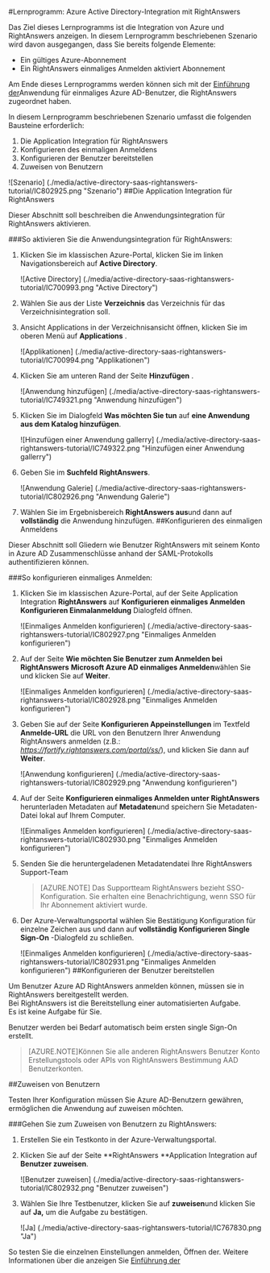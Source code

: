 <properties 
    pageTitle="Lernprogramm: Azure Active Directory-Integration mit RightAnswers | Microsoft Azure" 
    description="Erfahren Sie, wie mit RightAnswers in Azure Active Directory-auf automatisierte Bereitstellung und mehr!" 
    services="active-directory" 
    authors="jeevansd"  
    documentationCenter="na" 
    manager="femila"/>
<tags 
    ms.service="active-directory" 
    ms.devlang="na" 
    ms.topic="article" 
    ms.tgt_pltfrm="na" 
    ms.workload="identity" 
    ms.date="09/26/2016" 
    ms.author="jeedes" />

#<a name="tutorial-azure-active-directory-integration-with-rightanswers"></a>Lernprogramm: Azure Active Directory-Integration mit RightAnswers
  
Das Ziel dieses Lernprogramms ist die Integration von Azure und RightAnswers anzeigen. In diesem Lernprogramm beschriebenen Szenario wird davon ausgegangen, dass Sie bereits folgende Elemente:

-   Ein gültiges Azure-Abonnement
-   Ein RightAnswers einmaliges Anmelden aktiviert Abonnement
  
Am Ende dieses Lernprogramms werden können sich mit der [Einführung der](active-directory-saas-access-panel-introduction.md)Anwendung für einmaliges Azure AD-Benutzer, die RightAnswers zugeordnet haben.
  
In diesem Lernprogramm beschriebenen Szenario umfasst die folgenden Bausteine erforderlich:

1.  Die Application Integration für RightAnswers
2.  Konfigurieren des einmaligen Anmeldens
3.  Konfigurieren der Benutzer bereitstellen
4.  Zuweisen von Benutzern

![Szenario] (./media/active-directory-saas-rightanswers-tutorial/IC802925.png "Szenario")
##<a name="enabling-the-application-integration-for-rightanswers"></a>Die Application Integration für RightAnswers
  
Dieser Abschnitt soll beschreiben die Anwendungsintegration für RightAnswers aktivieren.

###<a name="to-enable-the-application-integration-for-rightanswers-perform-the-following-steps"></a>So aktivieren Sie die Anwendungsintegration für RightAnswers:

1.  Klicken Sie im klassischen Azure-Portal, klicken Sie im linken Navigationsbereich auf **Active Directory**.

    ![Active Directory] (./media/active-directory-saas-rightanswers-tutorial/IC700993.png "Active Directory")

2.  Wählen Sie aus der Liste **Verzeichnis** das Verzeichnis für das Verzeichnisintegration soll.

3.  Ansicht Applications in der Verzeichnisansicht öffnen, klicken Sie im oberen Menü auf **Applications** .

    ![Applikationen] (./media/active-directory-saas-rightanswers-tutorial/IC700994.png "Applikationen")

4.  Klicken Sie am unteren Rand der Seite **Hinzufügen** .

    ![Anwendung hinzufügen] (./media/active-directory-saas-rightanswers-tutorial/IC749321.png "Anwendung hinzufügen")

5.  Klicken Sie im Dialogfeld **Was möchten Sie tun** auf **eine Anwendung aus dem Katalog hinzufügen**.

    ![Hinzufügen einer Anwendung gallerry] (./media/active-directory-saas-rightanswers-tutorial/IC749322.png "Hinzufügen einer Anwendung gallerry")

6.  Geben Sie im **Suchfeld** **RightAnswers**.

    ![Anwendung Galerie] (./media/active-directory-saas-rightanswers-tutorial/IC802926.png "Anwendung Galerie")

7.  Wählen Sie im Ergebnisbereich **RightAnswers aus**und dann auf **vollständig** die Anwendung hinzufügen.
##<a name="configuring-single-sign-on"></a>Konfigurieren des einmaligen Anmeldens
  
Dieser Abschnitt soll Gliedern wie Benutzer RightAnswers mit seinem Konto in Azure AD Zusammenschlüsse anhand der SAML-Protokolls authentifizieren können.

###<a name="to-configure-single-sign-on-perform-the-following-steps"></a>So konfigurieren einmaliges Anmelden:

1.  Klicken Sie im klassischen Azure-Portal, auf der Seite Application Integration **RightAnswers** auf **Konfigurieren einmaliges Anmelden** **Konfigurieren Einmalanmeldung** Dialogfeld öffnen.

    ![Einmaliges Anmelden konfigurieren] (./media/active-directory-saas-rightanswers-tutorial/IC802927.png "Einmaliges Anmelden konfigurieren")

2.  Auf der Seite **Wie möchten Sie Benutzer zum Anmelden bei RightAnswers** **Microsoft Azure AD einmaliges Anmelden**wählen Sie und klicken Sie auf **Weiter**.

    ![Einmaliges Anmelden konfigurieren] (./media/active-directory-saas-rightanswers-tutorial/IC802928.png "Einmaliges Anmelden konfigurieren")

3.  Geben Sie auf der Seite **Konfigurieren Appeinstellungen** im Textfeld **Anmelde-URL** die URL von den Benutzern Ihrer Anwendung RightAnswers anmelden (z.B.: *https://fortify.rightanswers.com/portal/ss/*), und klicken Sie dann auf **Weiter**.

    ![Anwendung konfigurieren] (./media/active-directory-saas-rightanswers-tutorial/IC802929.png "Anwendung konfigurieren")

4.  Auf der Seite **Konfigurieren einmaliges Anmelden unter RightAnswers** herunterladen Metadaten auf **Metadaten**und speichern Sie Metadaten-Datei lokal auf Ihrem Computer.

    ![Einmaliges Anmelden konfigurieren] (./media/active-directory-saas-rightanswers-tutorial/IC802930.png "Einmaliges Anmelden konfigurieren")

5.  Senden Sie die heruntergeladenen Metadatendatei Ihre RightAnswers Support-Team

    >[AZURE.NOTE] Das Supportteam RightAnswers bezieht SSO-Konfiguration.
Sie erhalten eine Benachrichtigung, wenn SSO für Ihr Abonnement aktiviert wurde.

6.  Der Azure-Verwaltungsportal wählen Sie Bestätigung Konfiguration für einzelne Zeichen aus und dann auf **vollständig** **Konfigurieren Single Sign-On** -Dialogfeld zu schließen.

    ![Einmaliges Anmelden konfigurieren] (./media/active-directory-saas-rightanswers-tutorial/IC802931.png "Einmaliges Anmelden konfigurieren")
##<a name="configuring-user-provisioning"></a>Konfigurieren der Benutzer bereitstellen
  
Um Benutzer Azure AD RightAnswers anmelden können, müssen sie in RightAnswers bereitgestellt werden.  
Bei RightAnswers ist die Bereitstellung einer automatisierten Aufgabe.  
Es ist keine Aufgabe für Sie.
  
Benutzer werden bei Bedarf automatisch beim ersten single Sign-On erstellt.

>[AZURE.NOTE]Können Sie alle anderen RightAnswers Benutzer Konto Erstellungstools oder APIs von RightAnswers Bestimmung AAD Benutzerkonten.

##<a name="assigning-users"></a>Zuweisen von Benutzern
  
Testen Ihrer Konfiguration müssen Sie Azure AD-Benutzern gewähren, ermöglichen die Anwendung auf zuweisen möchten.

###<a name="to-assign-users-to-rightanswers-perform-the-following-steps"></a>Gehen Sie zum Zuweisen von Benutzern zu RightAnswers:

1.  Erstellen Sie ein Testkonto in der Azure-Verwaltungsportal.

2.  Klicken Sie auf der Seite **RightAnswers **Application Integration auf **Benutzer zuweisen**.

    ![Benutzer zuweisen] (./media/active-directory-saas-rightanswers-tutorial/IC802932.png "Benutzer zuweisen")

3.  Wählen Sie Ihre Testbenutzer, klicken Sie auf **zuweisen**und klicken Sie auf **Ja,** um die Aufgabe zu bestätigen.

    ![Ja] (./media/active-directory-saas-rightanswers-tutorial/IC767830.png "Ja")
  
So testen Sie die einzelnen Einstellungen anmelden, Öffnen der. Weitere Informationen über die anzeigen Sie [Einführung der](active-directory-saas-access-panel-introduction.md)